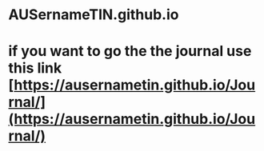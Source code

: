 # AUSernameTIN.github.io
# if you want to go the the journal use this link [https://ausernametin.github.io/Journal/](https://ausernametin.github.io/Journal/)
